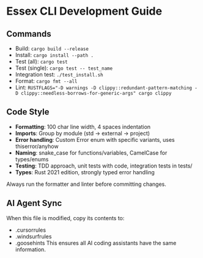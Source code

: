 # Essex CLI Development Guide

## Commands
- Build: `cargo build --release`
- Install: `cargo install --path .`
- Test (all): `cargo test`
- Test (single): `cargo test -- test_name`
- Integration test: `./test_install.sh`
- Format: `cargo fmt --all`
- Lint: `RUSTFLAGS="-D warnings -D clippy::redundant-pattern-matching -D clippy::needless-borrows-for-generic-args" cargo clippy`

## Code Style
- **Formatting**: 100 char line width, 4 spaces indentation
- **Imports**: Group by module (std → external → project)
- **Error handling**: Custom Error enum with specific variants, uses thiserror/anyhow
- **Naming**: snake_case for functions/variables, CamelCase for types/enums
- **Testing**: TDD approach, unit tests with code, integration tests in tests/
- **Types**: Rust 2021 edition, strongly typed error handling

Always run the formatter and linter before committing changes.

## AI Agent Sync
When this file is modified, copy its contents to:
- .cursorrules
- .windsurfrules
- .goosehints 
This ensures all AI coding assistants have the same information.